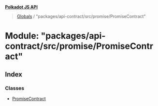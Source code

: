 **[Polkadot JS API](../README.md)**

> [Globals](../globals.md) / "packages/api-contract/src/promise/PromiseContract"

# Module: "packages/api-contract/src/promise/PromiseContract"

## Index

### Classes

* [PromiseContract](../classes/_packages_api_contract_src_promise_promisecontract_.promisecontract.md)
